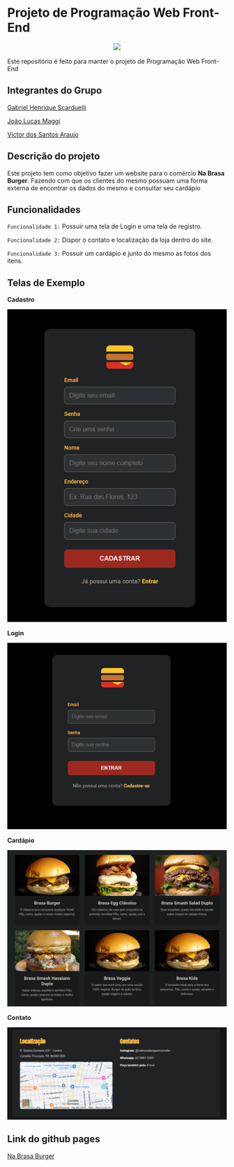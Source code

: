 # Projeto de Programação Web Front-End
<p align="center">
<img loading="lazy" src="http://img.shields.io/static/v1?label=STATUS&message=EM%20DESENVOLVIMENTO&color=GREEN&style=for-the-badge"/>
</p>
Este repositório é feito para manter o projeto de Programação Web Front-End

## Integrantes do Grupo
[Gabriel Henrique Scarduelli](https://github.com/BielScard)

[João Lucas Maggi](https://github.com/joaomaggi03)

[Victor dos Santos Araujo](https://github.com/VictorArxujo)

## Descrição do projeto
Este projeto tem como objetivo fazer um website para o comércio **Na Brasa Burger**.
Fazendo com que os clientes do mesmo possuam uma forma externa de encontrar os dados do mesmo e consultar seu cardápio 

## Funcionalidades
`Funcionalidade 1:` Possuir uma tela de Login e uma tela de registro.

`Funcionalidade 2:` Dispor o contato e localização da loja dentro do site.

`Funcionalidade 3:` Possuir um cardápio e junto do mesmo as fotos dos itens.

## Telas de Exemplo
**Cadastro**

![Tela cadastro](<curriculos/Curriculo Gabriel/figs/Cadastro.png>)

**Login**

![Tela login](<curriculos/Curriculo Gabriel/figs/Login.png>)

**Cardápio**

![Tela cardápio](<curriculos/Curriculo Gabriel/figs/Cardapio.png>)

**Contato**

![Tela contato](<curriculos/Curriculo Gabriel/figs/Contato.png>)

## Link do github pages
[Na Brasa Burger](https://victorarxujo.github.io/Projeto---Front)

